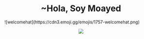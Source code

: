 <h1 align="center">~Hola, Soy Moayed</h1> 
![welcomehat](https://cdn3.emoji.gg/emojis/1757-welcomehat.png)
  <p align="center">
<img src="https://media.giphy.com/media/iiJ870TcI3PZKxatzS/giphy.gif"/>
  </p>

